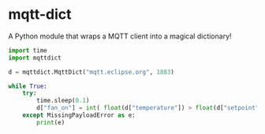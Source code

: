 # mqtt-dict
A Python module that wraps a MQTT client into a magical dictionary!

```python
import time
import mqttdict

d = mqttdict.MqttDict("mqtt.eclipse.org", 1883)

while True:
    try:
        time.sleep(0.1)
        d["fan_on"] = int( float(d["temperature"]) > float(d["setpoint"]) )
    except MissingPayloadError as e:
        print(e)
```
